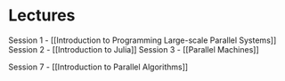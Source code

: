 # Lectures
Session 1 - [[Introduction to Programming Large-scale Parallel Systems]]
Session 2 - [[Introduction to Julia]]
Session 3 - [[Parallel Machines]]

Session 7 - [[Introduction to Parallel Algorithms]]
